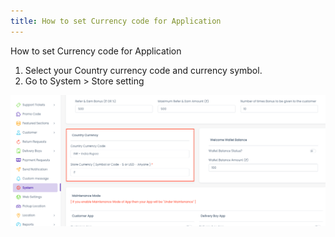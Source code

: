 ```yaml
---
title: How to set Currency code for Application
---
```


How to set Currency code for Application
1. Select your Country currency code and currency symbol.
2. Go to System > Store setting

 ![eShop](/img/localecurrency.png)
